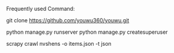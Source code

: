 
Frequently used Command:

git clone https://github.com/youwu360/youwu.git

python manage.py runserver
python manage.py createsuperuser

scrapy crawl nvshens -o items.json -t json
